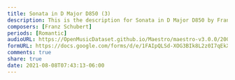 ```yaml
---
title: Sonata in D Major D850 (3)
description: This is the description for Sonata in D Major D850 by Franz Schubert
composers: [Franz Schubert]
periods: [Romantic]
audioURL: https://OpenMusicDataset.github.io/Maestro/maestro-v3.0.0/2004/MIDI-Unprocessed_XP_15_R2_2004_01_ORIG_MID--AUDIO_15_R2_2004_03_Track03_wav.midi
formURL: https://docs.google.com/forms/d/e/1FAIpQLSd-XOG3BIk8L2z0I7qEkX8bSAyeYc3YxLE1s2oVcPzzBQ7n7Q/viewform
comments: true
share: true
date: 2021-08-08T07:43:13-06:00
---
```


